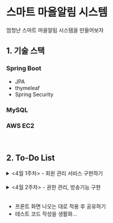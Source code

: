 # 스마트 마을알림 시스템
엄청난 스마트 마을알림 시스템을 만들어보자
<br>

## 1. 기술 스택
### Spring Boot
- JPA
- thymeleaf
- Spring Security
### MySQL
### AWS EC2

<br>

## 2. To-Do List
<details>
   <summary> <4월 1주차> - 회원 관리 서비스 구현하기 </summary>
   <br>
      
   1. ~~마을 주민, 관리자, 마을에 대한 기본적인 CRUD~~ (완료)
   2. ~~마을 관리자 등록 및 관리 기능 구현~~ (완료)
        - 중복해서 등록 및 출력되는 문제 해결 필요
        - 마을 관리자를 삭제 시 관리자 계정도 삭제할 것인가?
   3. ~~마을 주민을 관리자로 등록할 수 있도록 하기~~ (완료)
        - 등록 시 마을 주민 정보를 이용해 관리자 계정을 생성함
   4. ~~입력 폼 데이터 검증~~ (완료)
        - 회원가입 시 아이디, 전화번호 중복 검증은 좀 더 알아보기 (AJAX를 써야하는지?)
        - 프론트 단 검증은 나중에 생각하고 서버 단에서 할 수 있는 오브젝트 에러 넘기기
   5. ~~보호자와 마을 주민 연결~~ (완료)
   6. 검색 기능에 옵션 추가 (마을별, 지역별 검색 등)
        - 동적 쿼리도 공부하기
        - 고급 검색이 굳이 필요한가 싶기는 함. 화면 구상에 따라 필요하면 만들 것
   7. ~~마을 추가 시 지역을 selectbox로 선택할 수 있도록 구현하기~~ (완료)
   8. ~~주민 회원가입시 마을 선택할 수 있도록 구현하기~~ (완료)
   9. ~~관제 사이트에 대한 로그인, 로그아웃, 권한 관리 기능 구현~~ (완료)
        - 제일 어려웠는데 어떻게 잘 해결이 되었다 :D
        - 관제 사이트, 마을 주민 사이트, 보호자 사이트 총 3개의 Config 이용하도록
        - 권한에 맞는 기능 접근은 차차 하는 것으로
   10. 에러처리 핸들러 추가 (403, 404, 500 등)
   + ~~AWS 배포해서 팀원이랑 공유하기~~ (완료)
</details>

<br>
   
<details>
    <summary> <4월 2주차> - 권한 관리, 방송기능 구현 </summary>
    <br>
       
    1. TTS 서버와 연동
    2. 음성 파일 저장, 불러오기 기능 구현
</details>

<br>

+ 프론트 화면 나오는 대로 적용 후 공유하기
+ 테스트 코드 작성을 생활화...

